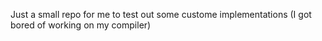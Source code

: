 Just a small repo for me to test out some custome implementations (I got bored of working on my compiler)